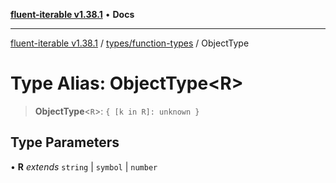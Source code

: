 [**fluent-iterable v1.38.1**](../../../README.md) • **Docs**

***

[fluent-iterable v1.38.1](../../../README.md) / [types/function-types](../README.md) / ObjectType

# Type Alias: ObjectType\<R\>

> **ObjectType**\<`R`\>: `{ [k in R]: unknown }`

## Type Parameters

• **R** *extends* `string` \| `symbol` \| `number`
